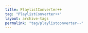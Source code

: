 ```yaml
---
title: PlaylistConverter++
tag: "PlaylistConverter++"
layout: archive-tags
permalink: "tag/playlistconverter--"
---
```

